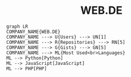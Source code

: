 <h1 align="center">WEB.DE</h1>

```mermaid
graph LR
COMPANY_NAME{WEB.DE}
COMPANY_NAME ---> U{Users} ---> UN[1]
COMPANY_NAME ---> R{Repositories} ---> RN[5]
COMPANY_NAME ---> G{Gists} ---> GN[5]
COMPANY_NAME ---> ML{Most Used<br>Languages}
ML --> Python[Python]
ML --> JavaScript[JavaScript]
ML --> PHP[PHP]
```
